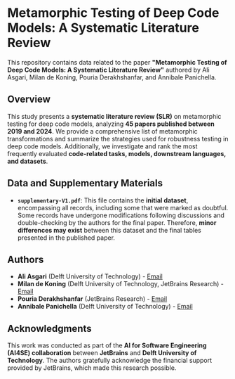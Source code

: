 # Metamorphic Testing of Deep Code Models: A Systematic Literature Review

This repository contains data related to the paper **"Metamorphic Testing of Deep Code Models: A Systematic Literature Review"** authored by Ali Asgari, Milan de Koning, Pouria Derakhshanfar, and Annibale Panichella.

## Overview

This study presents a **systematic literature review (SLR)** on metamorphic testing for deep code models, analyzing **45 papers published between 2019 and 2024**. We provide a comprehensive list of metamorphic transformations and summarize the strategies used for robustness testing in deep code models. Additionally, we investigate and rank the most frequently evaluated **code-related tasks, models, downstream languages, and datasets**.

## Data and Supplementary Materials

- **`supplementary-V1.pdf`**: This file contains the **initial dataset**, encompassing all records, including some that were marked as doubtful. Some records have undergone modifications following discussions and double-checking by the authors for the final paper. Therefore, **minor differences may exist** between this dataset and the final tables presented in the published paper.

## Authors

- **Ali Asgari** (Delft University of Technology) - [Email](mailto:a.asgari-2@tudelft.nl)
- **Milan de Koning** (Delft University of Technology, JetBrains Research) - [Email](mailto:milandekoning@tudelft.nl)
- **Pouria Derakhshanfar** (JetBrains Research) - [Email](mailto:pouria.derakhshanfar@jetbrains.com)
- **Annibale Panichella** (Delft University of Technology) - [Email](mailto:A.Panichella@tudelft.nl)

## Acknowledgments

This work was conducted as part of the **AI for Software Engineering (AI4SE) collaboration** between **JetBrains** and **Delft University of Technology**. The authors gratefully acknowledge the financial support provided by JetBrains, which made this research possible.
